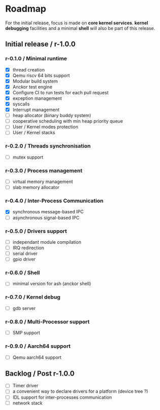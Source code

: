 # Roadmap

For the initial release, focus is made on **core kernel services**. **kernel debugging** facilities and a minimal **shell** will also be part of this release.

## Initial release / r-1.0.0

### r-0.1.0 / Minimal runtime

- [x] thread creation
- [x] Qemu riscv 64 bits support
- [x] Modular build system
- [x] Anckor test engine
- [x] Configure CI to run tests for each pull request
- [x] exception management
- [x] syscalls
- [x] Interrupt management
- [ ] heap allocator (binary buddy system)
- [ ] cooperative scheduling with min heap priority queue
- [ ] User / Kernel modes protection
- [ ] User / Kernel stacks

### r-0.2.0 / Threads synchronisation

- [ ] mutex support

### r-0.3.0 / Process management

- [ ] virtual memory management
- [ ] slab memory allocator

### r-0.4.0 / Inter-Process Communication

- [x] synchronous message-based IPC
- [ ] asynchronous signal-based IPC

### r-0.5.0 / Drivers support

- [ ] independant module compilation
- [ ] IRQ redirection
- [ ] serial driver
- [ ] gpio driver

### r-0.6.0 / Shell

- [ ] minimal version for ash (anckor shell)

### r-0.7.0 / Kernel debug

- [ ] gdb server

### r-0.8.0 / Multi-Processor support

- [ ] SMP support

### r-0.9.0 / Aarch64 support

- [ ] Qemu aarch64 support

## Backlog / Post r-1.0.0

- [ ] Timer driver
- [ ] a convenient way to declare drivers for a platform (device tree ?)
- [ ] IDL support for inter-processes communication
- [ ] network stack
